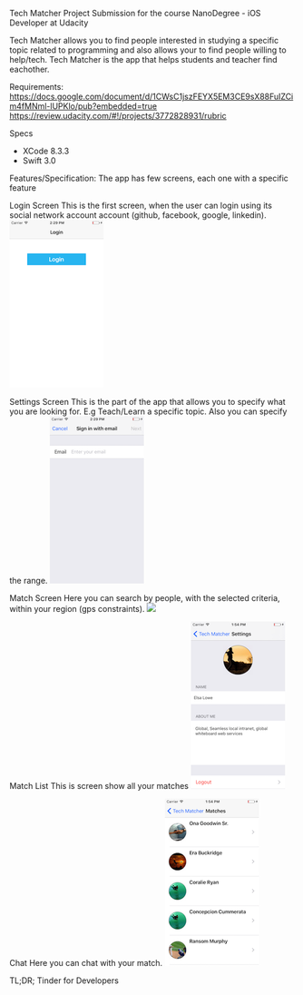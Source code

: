 Tech Matcher
Project Submission for the course NanoDegree - iOS Developer at Udacity

Tech Matcher allows you to find people interested in studying a specific topic related to programming and also allows your to find people willing to help/tech. Tech Matcher is the app that helps students and teacher find eachother. 

Requirements:
https://docs.google.com/document/d/1CWsC1jszFEYX5EM3CE9sX88FuIZCim4fMNml-lUPKlo/pub?embedded=true
https://review.udacity.com/#!/projects/3772828931/rubric

Specs
- XCode 8.3.3
- Swift 3.0

Features/Specification:
The app has few screens, each one with a specific feature

Login Screen
This is the first screen, when the user can login using its social network account account (github, facebook, google, linkedin).
![](/Screenshots/01.png)

Settings Screen
This is the part of the app that allows you to specify what you are looking for. E.g Teach/Learn a specific topic. Also you can specify the range.
![](/Screenshots/02.png)

Match Screen
Here you can search by people, with the selected criteria, within your region (gps constraints).
![](/Screenshots/03.png)

Match List
This is screen show all your matches
![](/Screenshots/04.png)

Chat
Here you can chat with your match.
![](/Screenshots/05.png)

TL;DR;
Tinder for Developers